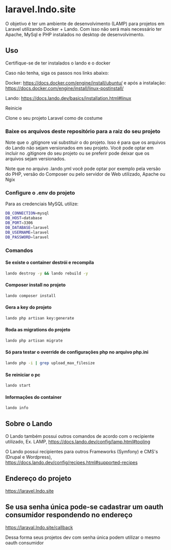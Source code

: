 # laravel.lndo.site

O objetivo é ter um ambiente de desenvolvimento (LAMP) para projetos em Laravel utilizando Docker + Lando. Com isso não será mais necessário ter Apache, MySql e PHP instalados no desktop de desenvolvimento.

## Uso

Certifique-se de ter instalados o lando e o docker

Caso não tenha, siga os passos nos links abaixo:

Docker: https://docs.docker.com/engine/install/ubuntu/ e após a instalação: https://docs.docker.com/engine/install/linux-postinstall/

Lando: https://docs.lando.dev/basics/installation.html#linux

Reinicie

Clone o seu projeto Laravel como de costume

### Baixe os arquivos deste repositório para a raiz do seu projeto

Note que o .gitignore vai substituir o do projeto. Isso é para que os arquivos do Lando não sejam versionados em seu projeto. Você pode optar em incluir no .gitignore do seu projeto ou se preferir pode deixar que os arquivos sejam versionados.

Note que no arquivo .lando.yml você pode optar por exemplo pela versão do PHP, versão do Composer ou pelo servidor de Web utilizado, Apache ou Ngix

### Configure o .env do projeto

Para as credenciais MySQL utilize:

```bash
DB_CONNECTION=mysql
DB_HOST=database
DB_PORT=3306
DB_DATABASE=laravel
DB_USERNAME=laravel
DB_PASSWORD=laravel
```

### Comandos

#### Se existe o container destrói e recompila
```bash
lando destroy -y && lando rebuild -y
```

#### Composer install no projeto
```bash
lando composer install
```

#### Gera a key do projeto
```bash
lando php artisan key:generate
```

#### Roda as migrations do projeto
```bash
lando php artisan migrate
```

#### Só para testar o override de configurações php no arquivo php.ini
```bash
lando php -i | grep upload_max_filesize
```

#### Se reiniciar o pc
```bash
lando start
```

#### Informações do container
```bash
lando info
```

## Sobre o Lando

O Lando também possui outros comandos de acordo com o recipiente utilizado, Ex. LAMP, https://docs.lando.dev/config/lamp.html#tooling

O Lando possui recipientes para outros Frameworks (Symfony) e CMS's (Drupal e Wordpress), https://docs.lando.dev/config/recipes.html#supported-recipes

## Endereço do projeto
https://laravel.lndo.site

## Se usa senha única pode-se cadastrar um oauth consumidor respondendo no endereço 
https://laraval.lndo.site/callback 

Dessa forma seus projetos dev com senha única podem utilizar o mesmo oauth consumidor

